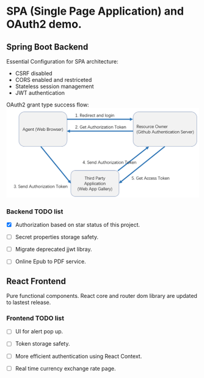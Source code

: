 # **SPA (Single Page  Application) and OAuth2 demo.**

## **Spring Boot Backend**
Essential Configuration for SPA architecture:
* CSRF disabled
* CORS enabled and restriceted
* Stateless session management 
* JWT authentication

OAuth2 grant type success flow:
![OAuth2 grant type success flow](./pic/OAuth2%20grant%20type%20flow.png) 

### Backend TODO list
- [x] Authorization based on star status of this project.
- [ ] Secret properties storage safety.
- [ ] Migrate deprecated jjwt libray.
- [ ] Online Epub to PDF service.



## **React Frontend**
Pure functional components. React core and router dom library are updated to lastest release. 

### Frontend TODO list
- [ ] UI for alert pop up.
- [ ] Token storage safety.
- [ ] More efficient authentication using React Context.
- [ ] Real time currency exchange rate page.




